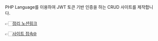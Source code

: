 
PHP Language를 이용하여 JWT 토큰 기반 인증을 하는 CRUD 사이트를 제작합니다.

👉🏻[정리 노션링크](https://www.notion.so/PHP-e5dd57bf474d4d0a8e7aa47124dff94c?pvs=4)

👉🏻[사이트 접속🌐](http://www.jingyukim.shop/)
